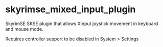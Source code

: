 # skyrimse_mixed_input_plugin
SkyrimSE SKSE plugin that allows XInput joystick movement in keyboard and mouse mode.

Requires controller support to be disabled in System > Settings

